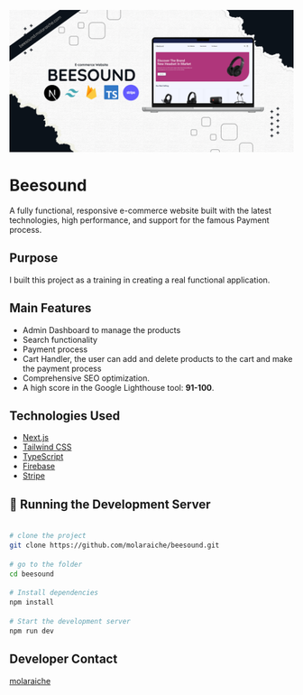 ![Beesound](./public/ss.png "Beesound Screenshot")

# Beesound

A fully functional, responsive e-commerce website built with the latest technologies, high performance, and support for the famous Payment process.

## Purpose

I built this project as a training in creating a real functional application.

## Main Features

- Admin Dashboard to manage the products
- Search functionality
- Payment process
- Cart Handler, the user can add and delete products to the cart and make the payment process
- Comprehensive SEO optimization.
- A high score in the Google Lighthouse tool: **91-100**.

## Technologies Used

- [Next.js](https://nextjs.org/)
- [Tailwind CSS](https://tailwindcss.com/)
- [TypeScript](https://www.typescriptlang.org/)
- [Firebase](https://firebase.google.com/)
- [Stripe](https://stripe.com/)

## 🚀 Running the Development Server

```bash

# clone the project
git clone https://github.com/molaraiche/beesound.git

# go to the folder
cd beesound

# Install dependencies
npm install

# Start the development server
npm run dev
```

## Developer Contact

[molaraiche](http://molaraiche.com/)
